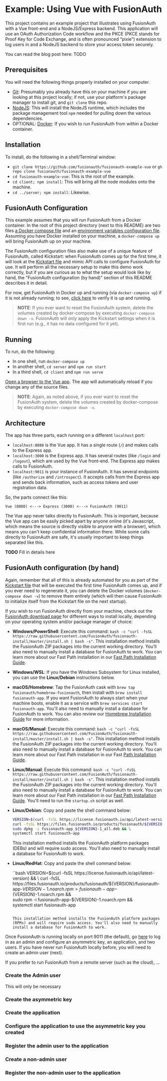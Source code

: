 # Example: Using Vue with FusionAuth
This project contains an example project that illustrates using FusionAuth with a Vue front-end and a NodeJS/Express backend. This application will use an OAuth Authorization Code workflow and the PKCE (PKCE stands for Proof Key for Code Exchange, and is often pronounced “pixie”) extension to log users in and a NodeJS backend to store your access token securely.

You can read the blog post here: TODO

## Prerequisites
You will need the following things properly installed on your computer.

* [Git](http://git-scm.com/): Presumably you already have this on your machine if you are looking at this project locally; if not, use your platform's package manager to install git, and `git clone` this repo.
* [NodeJS](https://nodejs.org): This will install the NodeJS runtime, which includes the package management tool `npm` needed for pulling down the various dependencies.
* OPTIONAL: [Docker](https://www.docker.com): If you wish to run FusionAuth from within a Docker container.

## Installation
To install, do the following in a shell/Terminal window:

* `git clone https://github.com/fusionauth/fusionauth-example-vue` or `gh repo clone fusionauth/fusionauth-example-vue`
* `cd fusionauth-example-vue`: This is the root of the example.
* `cd client; npm install`: This will bring all the node modules onto the machine.
* `cd ../server; npm install`: Likewise.

## FusionAuth Configuration
This example assumes that you will run FusionAuth from a Docker container. In the root of this project directory (next to this README) are two files [a Docker compose file](./docker-compose.yml) and an [environment variables configuration file](./.env). Assuming you have Docker installed on your machine, a `docker-compose up` will bring FusionAuth up on your machine.

The FusionAuth configuration files also make use of a unique feature of FusionAuth, called Kickstart: when FusionAuth comes up for the first time, it will look at the [Kickstart file](./kickstart/kickstart.json) and mimic API calls to configure FusionAuth for use. It will perform all the necessary setup to make this demo work correctly, but if you are curious as to what the setup would look like by hand, the "FusionAuth configuration (by hand)" section of this README describes it in detail.

For now, get FusionAuth in Docker up and running (via `docker-compose up`) if it is not already running; to see, [click here](http://localhost:9011/) to verify it is up and running.

> **NOTE**: If you ever want to reset the FusionAuth system, delete the volumes created by docker-compose by executing `docker-compose down -v`. FusionAuth will only apply the Kickstart settings when it is first run (e.g., it has no data configured for it yet).


## Running
To run, do the following:

* In one shell, run `docker-compose up`
* In another shell, `cd server` and `npm run start`
* In a third shell, `cd client` and `npm run serve`

[Open a browser to the Vue app](http://localhost:4200/). The app will automatically reload if you change any of the source files.

> **NOTE**: Again, as noted above, if you ever want to reset the FusionAuth system, delete the volumes created by docker-compose by executing `docker-compose down -v`.


## Architecture
The app has three parts, each running on a different `localhost` port:

- `localhost:8080` is the Vue app. It has a single route (`/`) and makes calls to the Express app.
- `localhost:3000` is the Express app. It has several routes (like `/login` and `/logout`), which are used by the Vue front-end. The Express app makes calls to FusionAuth.
- `localhost:9011` is your instance of FusionAuth. It has several endpoints (like `/authorize` and `/introspect`). It accepts calls from the Express app and sends back information, such as access tokens and user registration data.

So, the parts connect like this: 

`Vue (8080) <---> Express (3000) <---> FusionAuth (9011)`

The Vue app never talks directly to FusionAuth. This is important, because the Vue app can be easily picked apart by anyone online (it's Javascript, which means the source is directly visible to anyone with a browser), which means you can't keep confidential information there. While some calls directly to FusionAuth are safe, it's usually important to keep things separated like this.

**TODO** Fill in details here


## FusionAuth configuration (by hand)
Again, remember that all of this is already automated for you as part of the [Kickstart file](kickstart/kickstart.json) that will be executed the first time FusionAuth comes up, and if you ever need to regenerate it, you can delete the Docker volumes (`docker-compose down -v`) to remove them entirely (which will then cause FusionAuth to initialize itself from the Kickstart file on the next startup).

If you wish to run FusionAuth directly from your machine, check out the [FusionAuth download page](https://fusionauth.io/download) for different ways to install locally, depending on your operating system and/or package manager of choice:

* **Windows/PowerShell**: Execute this command: `bash -c "curl -fsSL https://raw.githubusercontent.com/FusionAuth/fusionauth-install/master/install.sh | bash -s"`. This installation method installs the FusionAuth ZIP packages into the current working directory. You'll also need to manually install a database for FusionAuth to work. You can learn more about our Fast Path installation in our [Fast Path Installation Guide](https://fusionauth.io/docs/v1/tech/installation-guide/fast-path).

* **Windows/WSL**: If you have the Windows Subsystem for Linux installed, you can use the **Linux/Debian** instructions below.

* **macOS/Homebrew**: Tap the FusionAuth cask with `brew tap fusionauth/homebrew-fusionauth`, then install with `brew install fusionauth-app`. If you want FusionAuth to always start when your machine boots, enable it as a service with `brew services start fusionauth-app`. You'll also need to manually install a database for FusionAuth to work. You can also review our [Homebrew Installation Guide](https://fusionauth.io/docs/v1/tech/installation-guide/homebrew) for more information.

* **macOS/Manual**: Execute this command: `bash -c "curl -fsSL https://raw.githubusercontent.com/FusionAuth/fusionauth-install/master/install.sh | bash -s"`. This installation method installs the FusionAuth ZIP packages into the current working directory. You'll also need to manually install a database for FusionAuth to work. You can learn more about our Fast Path installation in our Fast [Path Installation Guide](https://fusionauth.io/docs/v1/tech/installation-guide/fast-path).

* **Linux/Manual**: Execute this command: `bash -c "curl -fsSL https://raw.githubusercontent.com/FusionAuth/fusionauth-install/master/install.sh | bash -s"`. This installation method installs the FusionAuth ZIP packages into the current working directory. You'll also need to manually install a database for FusionAuth to work. You can learn more about our Fast Path installation in our [Fast Path Installation Guide](https://fusionauth.io/docs/v1/tech/installation-guide/fast-path). You'll need to run the `startup.sh` script as well.

* **Linux/Debian**: Copy and paste the shell command below: 

    ```bash
    VERSION=$(curl -fsSL https://license.fusionauth.io/api/latest-version) && \
    curl -fsSL https://files.fusionauth.io/products/fusionauth/${VERSION}/fusionauth-app_${VERSION}-1_all.deb > fusionauth-app_${VERSION}-1_all.deb && \
    sudo dpkg -i fusionauth-app_${VERSION}-1_all.deb && \
    systemctl start fusionauth-app
    ```

    This installation method installs the FusionAuth platform packages (DEBs) and will require sudo access. You'll also need to manually install a database for FusionAuth to work.

* **Linux/RedHat**: Copy and paste the shell command below:

    ``bash
    VERSION=$(curl -fsSL https://license.fusionauth.io/api/latest-version) && \
    curl -fsSL https://files.fusionauth.io/products/fusionauth/${VERSION}/fusionauth-app-${VERSION}-1.noarch.rpm > fusionauth-app-${VERSION}-1.noarch.rpm && \
    sudo rpm -i fusionauth-app-${VERSION}-1.noarch.rpm && \
    systemctl start fusionauth-app
    ```

    This installation method installs the FusionAuth platform packages (RPMs) and will require sudo access. You'll also need to manually install a database for FusionAuth to work.

Once FusionAuth is running locally on port 9011 (the default), go [here](http://localhost:9011/admin) to log in as an admin and configure an asymmetric key, an application, and two users. If you have never run FusionAuth locally before, you will need to create an admin user (next).

If you prefer to run FusionAuth from a remote server (such as the cloud), ...

### Create the Admin user
This will only be necessary

### Create the asymmetric key

### Create the application

### Configure the application to use the asymmetric key you created

### Register the admin user to the application

### Create a non-admin user

### Register the non-admin user to the application

